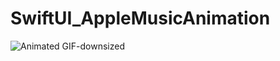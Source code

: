 # SwiftUI_AppleMusicAnimation

![Animated GIF-downsized](https://media.giphy.com/media/VUbE2sJi2fZ50vuIC8/giphy.gif)
